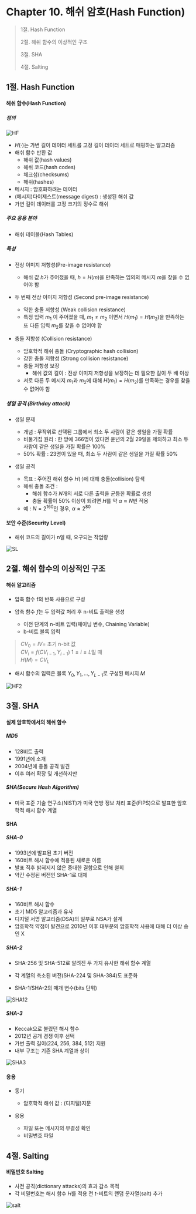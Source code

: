 # Chapter 10. 해쉬 암호(Hash Function)

> 1절. Hash Function
>
> 2절. 해쉬 함수의 이상적인 구조
>
> 3절. SHA
>
> 4절. Salting

## 1절. Hash Function

#### 해쉬 함수(Hash Function)

##### 정의

![HF](https://github.com/BangYunseo/TIL/blob/main/Security/InformationSecurity/Image/ch10/HF.PNG)

- $H(⋅)$는 가변 길이 데이터 세트를 고정 길이 데이터 세트로 매핑하는 알고리즘
- 해쉬 함수 반환 값
  - 해쉬 값(hash values)
  - 해쉬 코드(hash codes)
  - 체크섬(checksums)
  - 해쉬(hashes)
- 메시지 : 암호화하려는 데이터
- (메시지)다이제스트(message digest) : 생성된 해쉬 값
- 가변 길이 데이터를 고정 크기의 정수로 해쉬

##### 주요 응용 분야

- 해쉬 테이블(Hash Tables)

##### 특성

- 전상 이미지 저항성(Pre-image resistance)

  - 해쉬 값 $h$가 주어졌을 때, $h = H(m)$을 만족하는 임의의 메시지 $m$을 찾을 수 없어야 함

- 두 번째 전상 이미지 저항성 (Second pre-image resistance)

  - 약한 충돌 저항성 (Weak collision resistance)
  - 특정 입력 $m_1$ 이 주어졌을 때, $m_1 ≠ m_2$ 이면서 $H(m_1)=H(m_2)$을 만족하는 또 다른 입력 $m_2$를 찾을 수 없어야 함

- 충돌 저항성 (Collision resistance)

  - 암호학적 해쉬 충돌 (Cryptographic hash collision)
  - 강한 충돌 저항성 (Strong collision resistance)
  - 충돌 저항성 보장
    - 해쉬 값의 길이 : 전상 이미지 저항성을 보장하는 데 필요한 길이 두 배 이상
  - 서로 다른 두 메시지 $m_1$과 $m_2$에 대해 $H(m_1)=H(m_2)$를 만족하는 경우를 찾을 수 없어야 함

##### 생일 공격 (Birthday attack)

- 생일 문제

  - 개념 : 무작위로 선택된 그룹에서 최소 두 사람이 같은 생일을 가질 확률
  - 비둘기집 원리 : 한 방에 366명이 있다면 윤년의 2월 29일을 제외하고 최소 두 사람이 같은 생일을 가질 확률은 100%
  - 50% 확률 : 23명이 있을 때, 최소 두 사람이 같은 생일을 가질 확률 50%

- 생일 공격

  - 목표 : 주어진 해쉬 함수 $H(⋅)$에 대해 충돌(collision) 탐색
  - 해쉬 충돌 조건 :
    - 해쉬 함수가 $N$개의 서로 다른 출력을 균등한 확률로 생성
    - 충돌 확률이 50% 이상이 되려면 $H$를 약 $α ≈ N$번 적용
  - 예 : $N=2^{160}$인 경우, $α ≈ 2^{80}$

#### 보안 수준(Security Level)

- 해쉬 코드의 길이가 n일 때, 요구되는 작업량

![SL](https://github.com/BangYunseo/TIL/blob/main/Security/InformationSecurity/Image/ch10/SL.PNG)

## 2절. 해쉬 함수의 이상적인 구조

#### 해쉬 알고리즘

- 압축 함수 f의 반복 사용으로 구성
- 압축 함수 $f$는 두 입력값 처리 후 n-비트 출력을 생성

  - 이전 단계의 n-비트 입력(체이닝 변수, Chaining Variable)
  - b-비트 블록 입력

> $CV_0 = IV =$ 초기 n-bit 값  
> $CV_i = f(CV_{i−1}, Y_{i−1})$ $1 ≤ i ≤ L$일 때  
> $H(M) = CV_L$

- 해시 함수의 입력은 블록 $Y_0, Y_1, …, Y_{L−1}$ ​로 구성된 메시지 $M$

![HF2](https://github.com/BangYunseo/TIL/blob/main/Security/InformationSecurity/Image/ch10/HF2.PNG)

## 3절. SHA

#### 실제 암호학에서의 해쉬 함수

##### MD5

- 128비트 출력
- 1991년에 소개
- 2004년에 충돌 공격 발견
- 이후 여러 확장 및 개선하지만

##### SHA(Secure Hash Algorithm)

- 미국 표준 기술 연구소(NIST)가 미국 연방 정보 처리 표준(FIPS)으로 발표한 암호학적 해시 함수 계열

#### SHA

##### SHA-0

- 1993년에 발표된 초기 버전
- 160비트 해시 함수에 적용된 새로운 이름
- 발표 직후 밝혀지지 않은 중대한 결함으로 인해 철회
- 약간 수정된 버전인 SHA-1로 대체

##### SHA-1

- 160비트 해시 함수
- 초기 MD5 알고리즘과 유사
- 디지털 서명 알고리즘(DSA)의 일부로 NSA가 설계
- 암호학적 약점이 발견으로 2010년 이후 대부분의 암호학적 사용에 대해 더 이상 승인 X

##### SHA-2

- SHA-256 및 SHA-512로 알려진 두 가지 유사한 해쉬 함수 계열
- 각 계열의 축소된 버전(SHA-224 및 SHA-384)도 표준화

- SHA-1/SHA-2의 매개 변수(bits 단위)

![SHA12](https://github.com/BangYunseo/TIL/blob/main/Security/InformationSecurity/Image/ch10/SHA12.PNG)

##### SHA-3

- Keccak으로 불렸던 해시 함수
- 2012년 공개 경쟁 이후 선택
- 가변 출력 길이(224, 256, 384, 512) 지원
- 내부 구조는 기존 SHA 계열과 상이

![SHA3](https://github.com/BangYunseo/TIL/blob/main/Security/InformationSecurity/Image/ch10/SHA3.PNG)

#### 응용

- 동기

  - 암호학적 해쉬 값 : (디지털)지문

- 응용
  - 파일 또는 메시지의 무결성 확인
  - 비밀번호 파일

## 4절. Salting

#### 비밀번호 Salting

- 사전 공격(dictionary attacks)의 효과 감소 목적
- 각 비밀번호는 해시 함수 $H$를 적용 전 $t$-비트의 랜덤 문자열(salt) 추가

![salt](https://github.com/BangYunseo/TIL/blob/main/Security/InformationSecurity/Image/ch10/salt.PNG)
